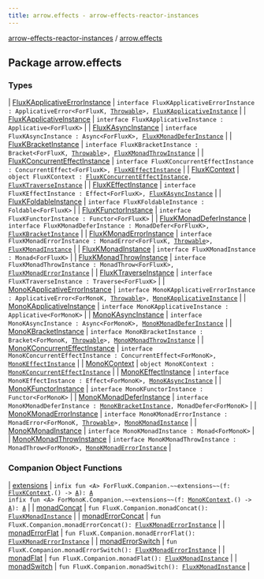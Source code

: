 ```yaml
---
title: arrow.effects - arrow-effects-reactor-instances
---
```


[arrow-effects-reactor-instances](../index.html) / [arrow.effects](./index.html)

## Package arrow.effects

### Types

| [FluxKApplicativeErrorInstance](-flux-k-applicative-error-instance/index.html) | `interface FluxKApplicativeErrorInstance : ApplicativeError<ForFluxK, `[`Throwable`](https://kotlinlang.org/api/latest/jvm/stdlib/kotlin/-throwable/index.html)`>, `[`FluxKApplicativeInstance`](-flux-k-applicative-instance/index.html) |
| [FluxKApplicativeInstance](-flux-k-applicative-instance/index.html) | `interface FluxKApplicativeInstance : Applicative<ForFluxK>` |
| [FluxKAsyncInstance](-flux-k-async-instance/index.html) | `interface FluxKAsyncInstance : Async<ForFluxK>, `[`FluxKMonadDeferInstance`](-flux-k-monad-defer-instance/index.html) |
| [FluxKBracketInstance](-flux-k-bracket-instance/index.html) | `interface FluxKBracketInstance : Bracket<ForFluxK, `[`Throwable`](https://kotlinlang.org/api/latest/jvm/stdlib/kotlin/-throwable/index.html)`>, `[`FluxKMonadThrowInstance`](-flux-k-monad-throw-instance.html) |
| [FluxKConcurrentEffectInstance](-flux-k-concurrent-effect-instance/index.html) | `interface FluxKConcurrentEffectInstance : ConcurrentEffect<ForFluxK>, `[`FluxKEffectInstance`](-flux-k-effect-instance/index.html) |
| [FluxKContext](-flux-k-context/index.html) | `object FluxKContext : `[`FluxKConcurrentEffectInstance`](-flux-k-concurrent-effect-instance/index.html)`, `[`FluxKTraverseInstance`](-flux-k-traverse-instance/index.html) |
| [FluxKEffectInstance](-flux-k-effect-instance/index.html) | `interface FluxKEffectInstance : Effect<ForFluxK>, `[`FluxKAsyncInstance`](-flux-k-async-instance/index.html) |
| [FluxKFoldableInstance](-flux-k-foldable-instance/index.html) | `interface FluxKFoldableInstance : Foldable<ForFluxK>` |
| [FluxKFunctorInstance](-flux-k-functor-instance/index.html) | `interface FluxKFunctorInstance : Functor<ForFluxK>` |
| [FluxKMonadDeferInstance](-flux-k-monad-defer-instance/index.html) | `interface FluxKMonadDeferInstance : MonadDefer<ForFluxK>, `[`FluxKBracketInstance`](-flux-k-bracket-instance/index.html) |
| [FluxKMonadErrorInstance](-flux-k-monad-error-instance/index.html) | `interface FluxKMonadErrorInstance : MonadError<ForFluxK, `[`Throwable`](https://kotlinlang.org/api/latest/jvm/stdlib/kotlin/-throwable/index.html)`>, `[`FluxKMonadInstance`](-flux-k-monad-instance/index.html) |
| [FluxKMonadInstance](-flux-k-monad-instance/index.html) | `interface FluxKMonadInstance : Monad<ForFluxK>` |
| [FluxKMonadThrowInstance](-flux-k-monad-throw-instance.html) | `interface FluxKMonadThrowInstance : MonadThrow<ForFluxK>, `[`FluxKMonadErrorInstance`](-flux-k-monad-error-instance/index.html) |
| [FluxKTraverseInstance](-flux-k-traverse-instance/index.html) | `interface FluxKTraverseInstance : Traverse<ForFluxK>` |
| [MonoKApplicativeErrorInstance](-mono-k-applicative-error-instance/index.html) | `interface MonoKApplicativeErrorInstance : ApplicativeError<ForMonoK, `[`Throwable`](https://kotlinlang.org/api/latest/jvm/stdlib/kotlin/-throwable/index.html)`>, `[`MonoKApplicativeInstance`](-mono-k-applicative-instance/index.html) |
| [MonoKApplicativeInstance](-mono-k-applicative-instance/index.html) | `interface MonoKApplicativeInstance : Applicative<ForMonoK>` |
| [MonoKAsyncInstance](-mono-k-async-instance/index.html) | `interface MonoKAsyncInstance : Async<ForMonoK>, `[`MonoKMonadDeferInstance`](-mono-k-monad-defer-instance/index.html) |
| [MonoKBracketInstance](-mono-k-bracket-instance/index.html) | `interface MonoKBracketInstance : Bracket<ForMonoK, `[`Throwable`](https://kotlinlang.org/api/latest/jvm/stdlib/kotlin/-throwable/index.html)`>, `[`MonoKMonadThrowInstance`](-mono-k-monad-throw-instance.html) |
| [MonoKConcurrentEffectInstance](-mono-k-concurrent-effect-instance/index.html) | `interface MonoKConcurrentEffectInstance : ConcurrentEffect<ForMonoK>, `[`MonoKEffectInstance`](-mono-k-effect-instance/index.html) |
| [MonoKContext](-mono-k-context.html) | `object MonoKContext : `[`MonoKConcurrentEffectInstance`](-mono-k-concurrent-effect-instance/index.html) |
| [MonoKEffectInstance](-mono-k-effect-instance/index.html) | `interface MonoKEffectInstance : Effect<ForMonoK>, `[`MonoKAsyncInstance`](-mono-k-async-instance/index.html) |
| [MonoKFunctorInstance](-mono-k-functor-instance/index.html) | `interface MonoKFunctorInstance : Functor<ForMonoK>` |
| [MonoKMonadDeferInstance](-mono-k-monad-defer-instance/index.html) | `interface MonoKMonadDeferInstance : `[`MonoKBracketInstance`](-mono-k-bracket-instance/index.html)`, MonadDefer<ForMonoK>` |
| [MonoKMonadErrorInstance](-mono-k-monad-error-instance/index.html) | `interface MonoKMonadErrorInstance : MonadError<ForMonoK, `[`Throwable`](https://kotlinlang.org/api/latest/jvm/stdlib/kotlin/-throwable/index.html)`>, `[`MonoKMonadInstance`](-mono-k-monad-instance/index.html) |
| [MonoKMonadInstance](-mono-k-monad-instance/index.html) | `interface MonoKMonadInstance : Monad<ForMonoK>` |
| [MonoKMonadThrowInstance](-mono-k-monad-throw-instance.html) | `interface MonoKMonadThrowInstance : MonadThrow<ForMonoK>, `[`MonoKMonadErrorInstance`](-mono-k-monad-error-instance/index.html) |

### Companion Object Functions

| [extensions](extensions.html) | `infix fun <A> ForFluxK.Companion.~~extensions~~(f: `[`FluxKContext`](-flux-k-context/index.html)`.() -> `[`A`](extensions.html#A)`): `[`A`](extensions.html#A)<br>`infix fun <A> ForMonoK.Companion.~~extensions~~(f: `[`MonoKContext`](-mono-k-context.html)`.() -> `[`A`](extensions.html#A)`): `[`A`](extensions.html#A) |
| [monadConcat](monad-concat.html) | `fun FluxK.Companion.monadConcat(): `[`FluxKMonadInstance`](-flux-k-monad-instance/index.html) |
| [monadErrorConcat](monad-error-concat.html) | `fun FluxK.Companion.monadErrorConcat(): `[`FluxKMonadErrorInstance`](-flux-k-monad-error-instance/index.html) |
| [monadErrorFlat](monad-error-flat.html) | `fun FluxK.Companion.monadErrorFlat(): `[`FluxKMonadErrorInstance`](-flux-k-monad-error-instance/index.html) |
| [monadErrorSwitch](monad-error-switch.html) | `fun FluxK.Companion.monadErrorSwitch(): `[`FluxKMonadErrorInstance`](-flux-k-monad-error-instance/index.html) |
| [monadFlat](monad-flat.html) | `fun FluxK.Companion.monadFlat(): `[`FluxKMonadInstance`](-flux-k-monad-instance/index.html) |
| [monadSwitch](monad-switch.html) | `fun FluxK.Companion.monadSwitch(): `[`FluxKMonadInstance`](-flux-k-monad-instance/index.html) |

